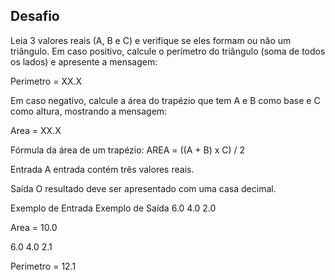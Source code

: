 ## Desafio
Leia 3 valores reais (A, B e C) e verifique se eles formam ou não um triângulo. Em caso positivo, calcule o perímetro do triângulo (soma de todos os lados) e apresente a mensagem:

Perimetro = XX.X

Em caso negativo, calcule a área do trapézio que tem A e B como base e C como altura, mostrando a mensagem:

Area = XX.X

Fórmula da área de um trapézio: AREA = ((A + B) x C) / 2

Entrada
A entrada contém três valores reais.

Saída
O resultado deve ser apresentado com uma casa decimal.


Exemplo de Entrada	Exemplo de Saída
6.0 4.0 2.0

Area = 10.0

6.0 4.0 2.1

Perimetro = 12.1
